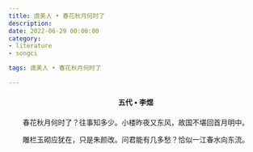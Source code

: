 ```yaml
---
title: 虞美人 • 春花秋月何时了
description:
date: 2022-06-29 00:00:00
category:
- literature
- songci

tags: 虞美人 • 春花秋月何时了

---
```


<div id="poem-author">
    五代 • 李煜
</div>
<div id="poem-body">
<p class="poem-paragraph">春花秋月何时了？往事知多少。小楼昨夜又东风，故国不堪回首月明中。</p>
<p class="poem-paragraph">雕栏玉砌应犹在，只是朱颜改。问君能有几多愁？恰似一江春水向东流。</p>

</div>

<style>

#poem-author {
    width: 100%;
    text-align: center;
    margin: 20px 0;
    font-weight: bold;
}
#poem-body {
    width: 100%;
    text-align: center;
}
.poem-paragraph {
    font-family: "仿宋"
}

</style>